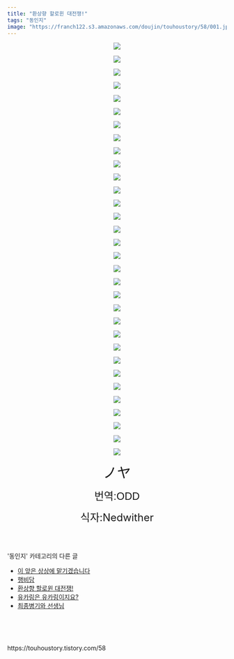 ```yaml
---
title: "환상향 할로윈 대전쟁!"
tags: "동인지"
image: "https://franch122.s3.amazonaws.com/doujin/touhoustory/58/001.jpg"
---
```

<div class="article">
<div class="tt_article_useless_p_margin"><p style="text-align: center; clear: none; float: none;"><img src="{{ site.imgserver4 }}/touhoustory/58/001.jpg"/></p><p style="text-align: center; clear: none; float: none;"><img src="{{ site.imgserver4 }}/touhoustory/58/002.jpg"/></p><p style="text-align: center; clear: none; float: none;"><img src="{{ site.imgserver4 }}/touhoustory/58/003.jpg"/></p><p style="text-align: center; clear: none; float: none;"><img src="{{ site.imgserver4 }}/touhoustory/58/004.jpg"/></p><p style="text-align: center; clear: none; float: none;"><img src="{{ site.imgserver4 }}/touhoustory/58/005.jpg"/></p><p style="text-align: center; clear: none; float: none;"><img src="{{ site.imgserver4 }}/touhoustory/58/006.jpg"/></p><p style="text-align: center; clear: none; float: none;"><img src="{{ site.imgserver4 }}/touhoustory/58/007.jpg"/></p><p style="text-align: center; clear: none; float: none;"><img src="{{ site.imgserver4 }}/touhoustory/58/008.jpg"/></p><p style="text-align: center; clear: none; float: none;"><img src="{{ site.imgserver4 }}/touhoustory/58/009.jpg"/></p><p style="text-align: center; clear: none; float: none;"><img src="{{ site.imgserver4 }}/touhoustory/58/010.jpg"/></p><p style="text-align: center; clear: none; float: none;"><img src="{{ site.imgserver4 }}/touhoustory/58/011.jpg"/></p><p style="text-align: center; clear: none; float: none;"><img src="{{ site.imgserver4 }}/touhoustory/58/012.jpg"/></p><p style="text-align: center; clear: none; float: none;"><img src="{{ site.imgserver4 }}/touhoustory/58/013.jpg"/></p><p style="text-align: center; clear: none; float: none;"><img src="{{ site.imgserver4 }}/touhoustory/58/014.jpg"/></p><p style="text-align: center; clear: none; float: none;"><img src="{{ site.imgserver4 }}/touhoustory/58/015.jpg"/></p><p style="text-align: center; clear: none; float: none;"><img src="{{ site.imgserver4 }}/touhoustory/58/016.jpg"/></p><p style="text-align: center; clear: none; float: none;"><img src="{{ site.imgserver4 }}/touhoustory/58/017.jpg"/></p><p style="text-align: center; clear: none; float: none;"><img src="{{ site.imgserver4 }}/touhoustory/58/018.jpg"/></p><p style="text-align: center; clear: none; float: none;"><img src="{{ site.imgserver4 }}/touhoustory/58/019.jpg"/></p><p style="text-align: center; clear: none; float: none;"><img src="{{ site.imgserver4 }}/touhoustory/58/020.jpg"/></p><p style="text-align: center; clear: none; float: none;"><img src="{{ site.imgserver4 }}/touhoustory/58/021.jpg"/></p><p style="text-align: center; clear: none; float: none;"><img src="{{ site.imgserver4 }}/touhoustory/58/022.jpg"/></p><p style="text-align: center; clear: none; float: none;"><img src="{{ site.imgserver4 }}/touhoustory/58/023.jpg"/></p><p style="text-align: center; clear: none; float: none;"><img src="{{ site.imgserver4 }}/touhoustory/58/024.jpg"/></p><p style="text-align: center; clear: none; float: none;"><img src="{{ site.imgserver4 }}/touhoustory/58/025.jpg"/></p><p style="text-align: center; clear: none; float: none;"><img src="{{ site.imgserver4 }}/touhoustory/58/026.jpg"/></p><p style="text-align: center; clear: none; float: none;"><img src="{{ site.imgserver4 }}/touhoustory/58/027.jpg"/></p><p style="text-align: center; clear: none; float: none;"><img src="{{ site.imgserver4 }}/touhoustory/58/028.jpg"/></p><p style="text-align: center; clear: none; float: none;"><img src="{{ site.imgserver4 }}/touhoustory/58/029.jpg"/></p><p style="text-align: center; clear: none; float: none;"><img src="{{ site.imgserver4 }}/touhoustory/58/030.jpg"/></p><p style="text-align: center; clear: none; float: none;"><img src="{{ site.imgserver4 }}/touhoustory/58/031.jpg"/></p><p style="text-align: center; clear: none; float: none;"><img src="{{ site.imgserver4 }}/touhoustory/58/032.jpg"/></p><p style="text-align: center;"><font face="맑은 고딕, sans-serif"><span style="font-size: 24pt;">ノヤ</span></font></p><p style="text-align: center;"><span style='font-size: 18pt; font-family: "맑은 고딕", sans-serif;'>번역:ODD</span></p><p style="text-align: center;"><span style="font-size: 18pt;">식자:Nedwither</span></p> </div></div><br/>
<div class="tagTrail">
</div><br/>
<div class="another">
<p>'동인지' 카테고리의 다른 글</p>
<ul>
<li><a href="/touhoustory_60">이 앞은 상상에 맡기겠습니다</a></li>
<li><a href="/touhoustory_59">행비담</a></li>
<li><a href="/touhoustory_58">환상향 할로윈 대전쟁!</a></li>
<li><a href="/touhoustory_57">유카링은 유카링이지요?</a></li>
<li><a href="/touhoustory_55">최종병기와 선생님</a></li>
</ul>
</div><br/>
<div class="cb_lstcomment">
</div><br/>
<br/>
<p id="refer">https://touhoustory.tistory.com/58</p>
<br/>
